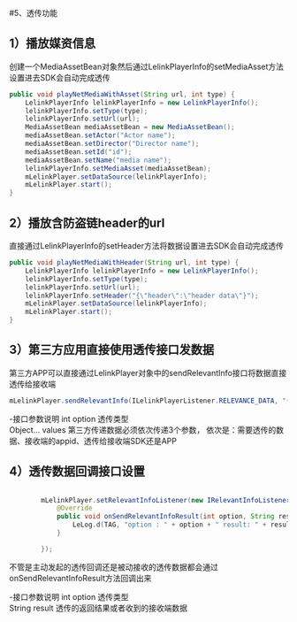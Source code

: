 #5、透传功能

## 1）播放媒资信息

 创建一个MediaAssetBean对象然后通过LelinkPlayerInfo的setMediaAsset方法设置进去SDK会自动完成透传

```java
public void playNetMediaWithAsset(String url, int type) {
    LelinkPlayerInfo lelinkPlayerInfo = new LelinkPlayerInfo();
    lelinkPlayerInfo.setType(type);
    lelinkPlayerInfo.setUrl(url);
    MediaAssetBean mediaAssetBean = new MediaAssetBean();
    mediaAssetBean.setActor("Actor name");
    mediaAssetBean.setDirector("Director name");
    mediaAssetBean.setId("id");
    mediaAssetBean.setName("media name");
    lelinkPlayerInfo.setMediaAsset(mediaAssetBean);
    mLelinkPlayer.setDataSource(lelinkPlayerInfo);
    mLelinkPlayer.start();
}
 ```

 ## 2）播放含防盗链header的url

 直接通过LelinkPlayerInfo的setHeader方法将数据设置进去SDK会自动完成透传

```java
public void playNetMediaWithHeader(String url, int type) {
    LelinkPlayerInfo lelinkPlayerInfo = new LelinkPlayerInfo();
    lelinkPlayerInfo.setType(type);
    lelinkPlayerInfo.setUrl(url);
    lelinkPlayerInfo.setHeader("{\"header\":\"header data\"}");
    mLelinkPlayer.setDataSource(lelinkPlayerInfo);
    mLelinkPlayer.start();
}
 ```

 ## 3）第三方应用直接使用透传接口发数据

  第三方APP可以直接通过LelinkPlayer对象中的sendRelevantInfo接口将数据直接透传给接收端

```java
mLelinkPlayer.sendRelevantInfo(ILelinkPlayerListener.RELEVANCE_DATA, "{\"data\":\"pass through\"}", appId, isSdk);
 ```

  -接口参数说明
      int option 透传类型  
      Object... values 第三方传递数据必须依次传递3个参数， 依次是：需要透传的数据、接收端的appid、透传给接收端SDK还是APP


 ## 4）透传数据回调接口设置

```java

        mLelinkPlayer.setRelevantInfoListener(new IRelevantInfoListener() {
            @Override
            public void onSendRelevantInfoResult(int option, String result) {
                LeLog.d(TAG, "option : " + option + " result: " + result);
            }

        });

```

不管是主动发起的透传回调还是被动接收的透传数据都会通过onSendRelevantInfoResult方法回调出来

 -接口参数说明
      int option 透传类型  
      String result  透传的返回结果或者收到的接收端数据
